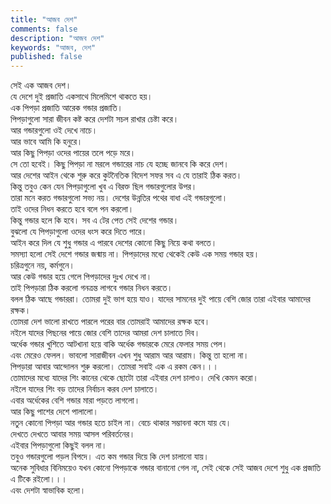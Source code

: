 ```yaml
---
title: "আজব দেশ"
comments: false
description: "আজব দেশ"
keywords: "আজব, দেশ"
published: false
---
```


সেই এক আজব দেশ।  
যে দেশে দুই প্রজাতি একসাথে মিলেমিশে থাকতে হয়।  
এক পিপড়া প্রজাতি আরেক গন্ডার প্রজাতি।  
পিপড়াগুলো সারা জীবন কষ্ট করে দেশটা সচল রাখার চেষ্টা করে।  
আর গন্ডারগুলো ওই দেখে নাচে।  
আর ভাবে আমি কি হনুরে।  
আর কিছু পিপড়া ওদের পায়ের তলে পড়ে মরে।  
সে তো হবেই। কিছু পিপড়া না মরলে গন্ডারের নাচ যে হচ্ছে জানবে কি করে দেশ।  
আর দেশের আইন থেকে শুরু করে কুটনৈতিক বিদেশ সফর সব এ যে তারাই ঠিক করত।  
কিন্তু তবুও কেন যেন পিপড়াগুলো খুব এ বিরক্ত ছিল গন্ডারগুলোর উপর।  
তারা মনে করত গন্ডারগুলো সভ্য নয়। দেশের উন্নতির পথের বাধা এই গন্ডারগুলো।  
তাই ওদের নিধন করতে হবে বলে পন করলো।  
কিন্তু গন্ডার হলে কি হবে। সব এ টের পেত সেই দেশের গন্ডার।  
বুঝলো যে পিপড়াগুলো ওদের ধংস করে দিতে পারে।  
আইন করে দিল যে শুধু গন্ডার এ পারবে দেশের কোনো কিছু নিয়ে কথা বলতে।  
সমস্যা হলো সেই দেশে গন্ডার জন্মায় না। পিপড়াদের মধ্যে থেকেই কেউ এক সময় গন্ডার হয়।  
চরিত্রগুনে নয়, কর্মগুনে।  
আর কেউ গন্ডার হয়ে গেলে পিপড়াদের দুঃখ দেখে না।  
তাই পিপড়ারা ঠিক করলো গনত্রন্ত লাগবে গন্ডার নিধন করতে।  
বলল ঠিক আছে গন্ডাররা। তোমরা দুই ভাগ হয়ে যাও। যাদের সামনের দুই পায়ে বেশি জোর তারা এইবার আমাদের রক্ষক।  
তোমরা দেশ ভালো রাখতে পারলে পরের বার তোমরাই আমাদের রক্ষক হবে।  
নইলে যাদের পিছনের পায়ে জোর বেশি তাদের আমরা দেশ চালাতে দিব।  
অর্ধেক গন্ডার খুশিতে আটখানা হয়ে বাকি অর্ধেক গন্ডারকে মেরে ফেলার সময় পেল।  
এবং মেরেও ফেলল। ভাবলো সারাজীবন এখন শুধু আরাম আর আরাম।
কিন্তু তা হলো না।  
পিপড়ারা আবার আন্দোলন শুরু করলো। তোমরা সবাই এক এ রকম কেন।।।  
তোমাদের মধ্যে যাদের শিং কানের থেকে ছোটো তারা এইবার দেশ চালাও। দেখি কেমন করো।  
নইলে যাদের শিং বড় তাদের নির্বাচন করব দেশ চালাতে।  
এবার অর্ধেকের বেশি গন্ডার মারা পড়তে লাগলো।  
আর কিছু পাশের দেশে পালালো।  
নতুন কোনো পিপড়া আর গন্ডার হতে চাইল না। বেচে থাকার সম্ভাবনা কমে যায় যে।  
দেখতে দেখতে আবার সময় আসল পরিবর্তনের।  
এইবার পিপড়াগুলো কিছুই বলল না।  
তবুও গন্ডারগুলো পড়ল বিপদে। এত কম গন্ডার দিয়ে কি দেশ চালানো যায়।  
অনেক সুবিধার বিনিময়েও যখন কোনো পিপড়াকে গন্ডার বানানো গেল না, সেই থেকে সেই আজব দেশে শুধু এক প্রজাতি এ টিকে রইলো।।।  
এবং দেশটা স্বাভাবিক হলো।  

